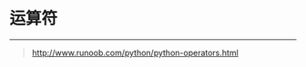 <!-- Operators.md --- 
;; 
;; Description: 
;; Author: Hongyi Wu(吴鸿毅)
;; Email: wuhongyi@qq.com 
;; Created: 三 6月 21 22:50:45 2017 (+0800)
;; Last-Updated: 三 6月 21 22:51:11 2017 (+0800)
;;           By: Hongyi Wu(吴鸿毅)
;;     Update #: 1
;; URL: http://wuhongyi.cn -->

# 运算符


----

> http://www.runoob.com/python/python-operators.html

<!-- Operators.md ends here -->
